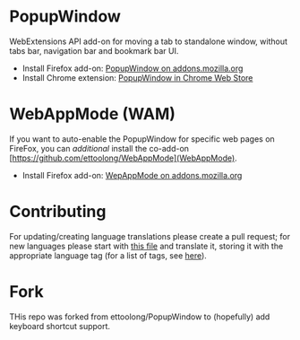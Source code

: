 # PopupWindow
WebExtensions API add-on for moving a tab to standalone window, without tabs bar, navigation bar and bookmark bar UI.

* Install Firefox add-on: [PopupWindow on addons.mozilla.org](https://addons.mozilla.org/firefox/addon/popup-window/)
* Install Chrome extension: [PopupWindow in Chrome Web Store](https://chrome.google.com/webstore/detail/popup-window/nnlippelgfbglbhiccffmnmlnhmbjjpe)

# WebAppMode (WAM)
If you want to auto-enable the PopupWindow for specific web pages on FireFox, you can _additional_ install the co-add-on [https://github.com/ettoolong/WebAppMode](WebAppMode).

* Install Firefox add-on: [WepAppMode on addons.mozilla.org](https://addons.mozilla.org/de/firefox/addon/web-app-mode/)

# Contributing
For updating/creating language translations please create a pull request; for new languages please start with [this file](https://github.com/ettoolong/PopupWindow/blob/master/_locales/en/messages.json) and translate it, storing it with the appropriate language tag (for a list of tags, see [here](https://developer.chrome.com/docs/webstore/i18n/?localeTable#choosing-locales-to-support)).

# Fork
THis repo was forked from ettoolong/PopupWindow to (hopefully) add keyboard shortcut support.
